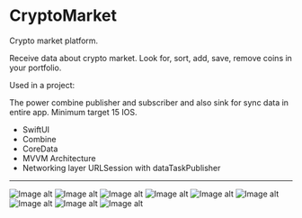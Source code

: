 # CryptoMarket
 Crypto market platform. 
 
 Receive data about crypto market. Look for, sort, add, save, remove coins in your portfolio.

 Used in a project:
 
 The power combine publisher and subscriber and also sink for sync data in entire app. Minimum target 15 IOS.
* SwiftUI
* Combine
* CoreData
* MVVM Architecture
* Networking layer URLSession with dataTaskPublisher

---
![Image alt](https://github.com/AlexKolch/CryptoMarket/blob/main/Screens/Simulator-Screenshot---iPhone-15---2024-12-14-at-22.40.25.jpg)
![Image alt](https://github.com/AlexKolch/CryptoMarket/blob/main/Screens/Simulator-Screenshot---iPhone-15---2024-12-14-at-22.41.14.jpg)
![Image alt](https://github.com/AlexKolch/CryptoMarket/blob/main/Screens/Simulator-Screenshot---iPhone-15---2025-01-05-at-16.48.31.jpg)
![Image alt](https://github.com/AlexKolch/CryptoMarket/blob/main/Screens/Simulator-Screenshot---iPhone-15---2025-01-05-at-16.47.46.jpg)
![Image alt](https://github.com/AlexKolch/CryptoMarket/blob/main/Screens/Simulator-Screenshot---iPhone-15---2024-12-14-at-22.42.04.jpg)
![Image alt](https://github.com/AlexKolch/CryptoMarket/blob/main/Screens/Simulator-Screenshot---iPhone-15---2024-12-19-at-11.14.41.jpg)
![Image alt](https://github.com/AlexKolch/CryptoMarket/blob/main/Screens/Simulator-Screenshot---iPhone-15---2024-12-19-at-11.17.38.jpg)
![Image alt](https://github.com/AlexKolch/CryptoMarket/blob/main/Screens/Simulator-Screenshot---iPhone-15---2025-01-05-at-17.14.59.jpg)
![Image alt](https://github.com/AlexKolch/CryptoMarket/blob/main/Screens/Simulator-Screenshot---iPhone-15---2025-01-05-at-17.15.04.jpg)

